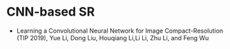 # CNN-based SR

- Learning a Convolutional Neural Network for Image Compact-Resolution (TIP 2019), Yue Li, Dong Liu, Houqiang Li,Li Li, Zhu Li, and Feng Wu
